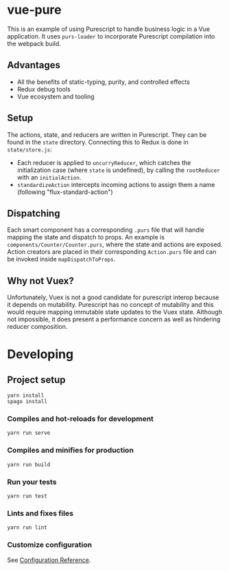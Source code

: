# vue-pure

This is an example of using Purescript to handle business logic in a Vue application. It uses `purs-loader` to incorporate Purescript compilation into the webpack build.

## Advantages
* All the benefits of static-typing, purity, and controlled effects
* Redux debug tools
* Vue ecosystem and tooling

## Setup
The actions, state, and reducers are written in Purescript. They can be found in the `state` directory.
Connecting this to Redux is done in `state/store.js`:
 * Each reducer is applied to `uncurryReducer`, which catches the initialization case (where `state` is undefined), by calling the `rootReducer` with an `initialAction`.
 * `standardizeAction` intercepts incoming actions to assign them a name (following "flux-standard-action")

## Dispatching
Each smart component has a corresponding `.purs` file that will handle mapping the state and dispatch to props. An example is `components/Counter/Counter.purs`, where the state and actions are exposed.
Action creators are placed in their corresponding `Action.purs` file and can be invoked inside `mapDispatchToProps`.

## Why not Vuex?
Unfortunately, Vuex is not a good candidate for purescript interop because it depends on mutability. Purescript has no concept of mutability and this would require mapping immutable state updates to the Vuex state. Although not impossible, it does present a performance concern as well as hindering reducer composition.

# Developing

## Project setup
```
yarn install
spago install
```

### Compiles and hot-reloads for development
```
yarn run serve
```

### Compiles and minifies for production
```
yarn run build
```

### Run your tests
```
yarn run test
```

### Lints and fixes files
```
yarn run lint
```

### Customize configuration
See [Configuration Reference](https://cli.vuejs.org/config/).
